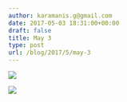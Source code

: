 ```yaml
---
author: karamanis.g@gmail.com
date: 2017-05-03 18:31:00+00:00
draft: false
title: May 3
type: post
url: /blog/2017/5/may-3
---
```




  
   ![](https://images.squarespace-cdn.com/content/v1/4f3f61bae4b063b909445965/1493827728760-RD4XUT9JZ1S5RIMTGRUD/ke17ZwdGBToddI8pDm48kF9aEDQaTpZHfWEO2zppK7Z7gQa3H78H3Y0txjaiv_0fDoOvxcdMmMKkDsyUqMSsMWxHk725yiiHCCLfrh8O1z5QPOohDIaIeljMHgDF5CVlOqpeNLcJ80NK65_fV7S1UX7HUUwySjcPdRBGehEKrDf5zebfiuf9u6oCHzr2lsfYZD7bBzAwq_2wCJyqgJebgg/IMG_1031.jpg?format=original)

  

  
   ![](https://images.squarespace-cdn.com/content/v1/4f3f61bae4b063b909445965/1493827727420-7LFHBTUKACCS7U6SGZIE/ke17ZwdGBToddI8pDm48kFWxnDtCdRm2WA9rXcwtIYR7gQa3H78H3Y0txjaiv_0fDoOvxcdMmMKkDsyUqMSsMWxHk725yiiHCCLfrh8O1z5QPOohDIaIeljMHgDF5CVlOqpeNLcJ80NK65_fV7S1UcTSrQkGwCGRqSxozz07hWZrYGYYH8sg4qn8Lpf9k1pYMHPsat2_S1jaQY3SwdyaXg/20170503-DSCF6423.jpg?format=original)

  


